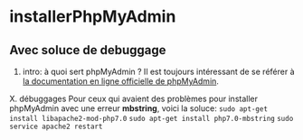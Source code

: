 # installerPhpMyAdmin
## Avec soluce de debuggage 

1. intro: à quoi sert phpMyAdmin ?
Il est toujours intéressant de se référer à [la documentation en ligne officielle de phpMyAdmin](http://localhost/phpmyadmin/doc/html/index.html).

X. débuggages 
Pour ceux qui avaient des problèmes pour installer phpMyAdmin avec une erreur **mbstring**, 
voici la soluce:
    `sudo apt-get install libapache2-mod-php7.0`
    `sudo apt-get install php7.0-mbstring`
    `sudo service apache2 restart`
